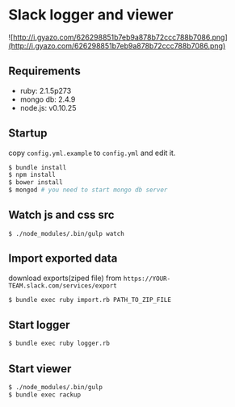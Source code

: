 # Slack logger and viewer

![http://i.gyazo.com/626298851b7eb9a878b72ccc788b7086.png](http://i.gyazo.com/626298851b7eb9a878b72ccc788b7086.png)

## Requirements

- ruby: 2.1.5p273
- mongo db: 2.4.9
- node.js: v0.10.25

## Startup

copy `config.yml.example` to `config.yml` and edit it.

```sh
$ bundle install
$ npm install
$ bower install
$ mongod # you need to start mongo db server
```

## Watch js and css src

```
$ ./node_modules/.bin/gulp watch
```

## Import exported data

download exports(ziped file) from `https://YOUR-TEAM.slack.com/services/export`

```sh
$ bundle exec ruby import.rb PATH_TO_ZIP_FILE
```

## Start logger

```sh
$ bundle exec ruby logger.rb
```

## Start viewer

```sh
$ ./node_modules/.bin/gulp
$ bundle exec rackup
```
